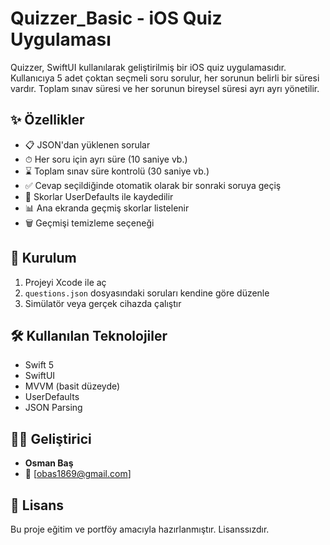 # Quizzer_Basic - iOS Quiz Uygulaması

Quizzer, SwiftUI kullanılarak geliştirilmiş bir iOS quiz uygulamasıdır. Kullanıcıya 5 adet çoktan seçmeli soru sorulur, her sorunun belirli bir süresi vardır. Toplam sınav süresi ve her sorunun bireysel süresi ayrı ayrı yönetilir.


## ✨ Özellikler

* 📋 JSON'dan yüklenen sorular
* ⏱ Her soru için ayrı süre (10 saniye vb.)
* ⌛ Toplam sınav süre kontrolü (30 saniye vb.)
* ✅ Cevap seçildiğinde otomatik olarak bir sonraki soruya geçiş
* 📏 Skorlar UserDefaults ile kaydedilir
* 📊 Ana ekranda geçmiş skorlar listelenir
* 🗑 Geçmişi temizleme seçeneği


## 🚀 Kurulum

1. Projeyi Xcode ile aç
2. `questions.json` dosyasındaki soruları kendine göre düzenle
3. Simülatör veya gerçek cihazda çalıştır

## 🛠 Kullanılan Teknolojiler

* Swift 5
* SwiftUI
* MVVM (basit düzeyde)
* UserDefaults
* JSON Parsing




## 🧑‍💻 Geliştirici

* **Osman Baş**
* 📧 \[[obas1869@gmail.com](mailto:email@example.com)] 

## 📝 Lisans

Bu proje eğitim ve portföy amacıyla hazırlanmıştır. Lisanssızdır.
